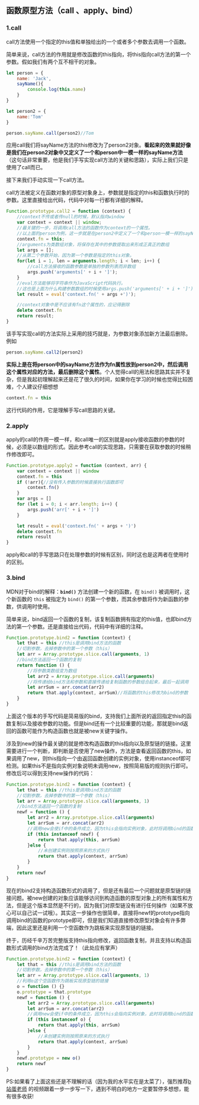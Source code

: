 ## 函数原型方法（call 、apply、bind）

### 1.call

call方法使用一个指定的this值和单独给出的一个或者多个参数去调用一个函数。

简单来说，call方法的作用就是修改函数的this指向，将this指向call方法的第一个参数。假如我们有两个互不相干的对象。

```javascript
let person = {
	name: 'Jack',
	sayName(){
		console.log(this.name)
	}
}

let person2 = {
	name:'Tom'
}

person.sayName.call(person2)//Tom
```

应用call我们将sayName方法的this修改为了person2对象。**看起来的效果就好像是我们在person2对象中又定义了一个和person中一模一样的sayName方法**（这句话非常重要，他是我们手写实现call方法的关键和思路），实际上我们只是使用了call而已。

接下来我们手动实现一下call方法。

call方法被定义在函数对象的原型对象身上，参数就是指定的this和函数执行时的参数。这里直接给出代码，代码中对每一行都有详细的解释。

```javascript
Function.prototype.call2 = function (context) {
    //context不传或者传null的时候，默认指向window
    var context = context || window;
    //最关键的一步，将调用call方法的函数作为context的一个属性。
    //以上面的person为例，这一步就是在person2中定义了一个和person一模一样的sayName方法。
    context.fn = this;
	//arguments为类数组对象，将保存在其中的参数提取出来形成正真正的数组
    let args = [];
    //从第二个参数开始，因为第一个参数是指定的this对象。
    for(let i = 1, len = arguments.length; i < len; i++) {
        //call方法接收的函数参数是单独的参数列表而非数组
        args.push('arguments[' + i + ']');
    }
    //eval方法能够将字符串作为JavaScript代码执行。
    //这也是上面为什么构建参数数组的时候使用args.push('arguments[' + i + ']')的原因
    let result = eval('context.fn(' + args +')');

    //context对象中是不应该有fn这个属性的，应记得删除
    delete context.fn
    return result;
}

```

该手写实现call的方法实际上采用的技巧就是，为参数对象添加新方法最后删除。例如

```javascript
person.sayName.call2(person2)
```

**实际上是在将person中的sayName方法作为fn属性放到person2中，然后调用这个属性对应的方法，最后删除这个属性**。个人觉得call的用法和思路其实并不复杂，但是我起初理解起来还是花了很久的时间，如果你在学习的时候也觉得比较困难，个人建议仔细想想

```javascript
context.fn = this
```

这行代码的作用，它是理解手写call思路的关键。

### 2.apply

apply的call的作用一模一样，和call唯一的区别就是apply接收函数的参数的时候，必须是以数组的形式。因此参考call的实现思路，只需要在获取参数的时候稍作修改即可。

```javascript
Function.prototype.apply2 = function (context, arr) {
    var context = context || window
    context.fn = this
    if (!arr){//没有传入参数的时候直接执行函数即可
        context.fn()
    }
    var args = []
    for (let i = 0; i < arr.length; i++) {
        args.push('arr[' + i + ']')
    }

    let result = eval('context.fn(' + args + ')')
    delete context.fn
    return result
}
```

apply和call的手写思路只在处理参数的时候有区别，同时这也是这两者在使用时的区别。

### 3.bind

MDN对于bind的解释：**`bind()`** 方法创建一个新的函数，在 `bind()` 被调用时，这个新函数的 `this` 被指定为 `bind()` 的第一个参数，而其余参数将作为新函数的参数，供调用时使用。

简单来说，bind返回一个函数的复制，该复制函数拥有指定的this值，也即bind方法的第一个参数。还是直接给出代码，代码中有详细的注释。

```javascript
Function.prototype.bind2 = function (context) {
    let that = this //this是调用bind方法的函数
    //切割参数，去掉参数中的第一个参数（this）
    let arr = Array.prototype.slice.call(arguments, 1)
    //bind方法返回一个函数的复制
    return function () {
        //将参数类数组变为数组
        let arr2 = Array.prototype.slice.call(arguments)
        //将传递给bind方法和参数和直接传递给复制函数的参数组合起来，最后一起调用
        let arrSum = arr.concat(arr2)
        return that.apply(context, arrSum)//将函数的this修改为bind的参数
    }
}
```

上面这个版本的手写代码是简易版的bind，支持我们上面所说的返回指定this的函数复制以及接收参数的功能。但是bind还有一个比较重要的功能，那就是bind返回的函数可能作为构造函数也就是被new关键字操作。

涉及到new的操作最关键的就是修改构造函数的this指向以及原型链的链接。这里需要进行一个判断，即判断是否使用了new操作，方法是查看返回函数的this，如果调用了new，则this指向一个由返回函数创建的实例对象，使用instanceof即可检测。如果this不是指向实例对象说明未调用new，按照简易版的规则执行即可。修改后可以得到支持new操作的代码：

```javascript
Function.prototype.bind2 = function (context) {
    let that = this //this是调用bind方法的函数
    //切割参数，去掉参数中的第一个参数（this）
    let arr = Array.prototype.slice.call(arguments, 1)
    //bind方法返回一个函数的复制
    newf = function () {
        let arr2 = Array.prototype.slice.call(arguments)
        let arrSum = arr.concat(arr2)
        //调用new会使if中的条件成立，因为this会指向实例对象，此时将调用bind的函数的this指向实例对象
        if (this instanceof newf) {
            return that.apply(this, arrSum)
        }else {
            //未创建实例则按照原来的方式执行
            return that.apply(context, arrSum)
        }
    }
    return newf
}
```

现在的bind2支持构造函数形式的调用了，但是还有最后一个问题就是原型链的链接问题。被new创建的对象应该能够访问到构造函数的原型对象上的所有属性和方法，但是这个版本显然是不行的，因为我们对原型链没有进行任何操作（如果不放心可以自己试一试哦）。其实这一步操作也很简单，直接将newf的prototype指向调用bind的函数的prototype即可，但是我们知道直接修改原型对象会有许多弊端，因此这里还是利用一个空函数作为跳板来实现原型链的链接。

终于，历经千辛万苦完整版支持this指向修改，返回函数复制，并且支持以构造函数形式调用的bind方法完成了！（此处应有掌声）

```javascript
Function.prototype.bind2 = function (context) {
    let that = this //this是调用bind方法的函数
    //切割参数，去掉参数中的第一个参数（this）
    let arr = Array.prototype.slice.call(arguments, 1)
    //利用o这个空函数作为跳板实现原型链的链接
    o = function () {}
    o.prototype = that.prototype
    newf = function () {
        let arr2 = Array.prototype.slice.call(arguments)
        let arrSum = arr.concat(arr2)
        //调用new会使if中的条件成立，因为this会指向实例对象，此时将调用bind的函数的this指向实例对象
        if (this instanceof o) {
            return that.apply(this, arrSum)
        }else {
            //未创建实例则按照原来的方式执行
            return that.apply(context, arrSum)
        }
    }
    newf.prototype = new o()
    return newf
}
```

PS:如果看了上面这些还是不理解的话（因为我的水平实在是太菜了），强烈推荐[b站蛋老师](https://www.bilibili.com/video/BV1m54y1q7hc?spm_id_from=333.337.top_right_bar_window_history.content.click) 的视频跟着一步一步写一下，遇到不明白的地方一定要暂停多想想，能有很多收获!
